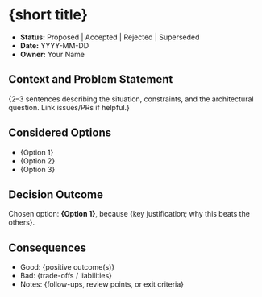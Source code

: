 # {short title}

- **Status:** Proposed | Accepted | Rejected | Superseded
- **Date:** YYYY-MM-DD
- **Owner:** Your Name

## Context and Problem Statement
{2–3 sentences describing the situation, constraints, and the architectural question. Link issues/PRs if helpful.}

## Considered Options
- {Option 1}
- {Option 2}
- {Option 3}

## Decision Outcome
Chosen option: **{Option 1}**, because {key justification; why this beats the others}.

## Consequences
- Good: {positive outcome(s)}
- Bad: {trade-offs / liabilities}
- Notes: {follow-ups, review points, or exit criteria}